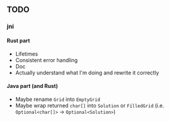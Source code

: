 ## TODO

### jni

#### Rust part

- Lifetimes
- Consistent error handling
- Doc
- Actually understand what I'm doing and rewrite it correctly

#### Java part (and Rust)

- Maybe rename `Grid` into `EmptyGrid`
- Maybe wrap returned `char[]` into `Solution` or `FilledGrid` (i.e. `Optional<char[]>` -> 
  `Optional<Solution>`)